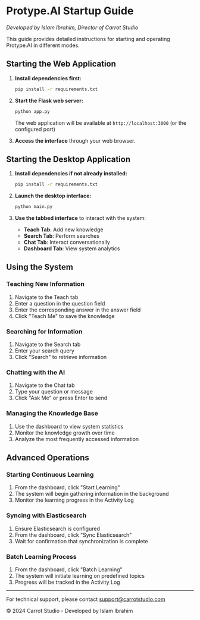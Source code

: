 
# Protype.AI Startup Guide
*Developed by Islam Ibrahim, Director of Carrot Studio*

This guide provides detailed instructions for starting and operating Protype.AI in different modes.

## Starting the Web Application

1. **Install dependencies first:**
   ```bash
   pip install -r requirements.txt
   ```

2. **Start the Flask web server:**
   ```bash
   python app.py
   ```
   
   The web application will be available at `http://localhost:3000` (or the configured port)

3. **Access the interface** through your web browser.

## Starting the Desktop Application

1. **Install dependencies if not already installed:**
   ```bash
   pip install -r requirements.txt
   ```

2. **Launch the desktop interface:**
   ```bash
   python main.py
   ```

3. **Use the tabbed interface** to interact with the system:
   - **Teach Tab**: Add new knowledge
   - **Search Tab**: Perform searches
   - **Chat Tab**: Interact conversationally
   - **Dashboard Tab**: View system analytics

## Using the System

### Teaching New Information
1. Navigate to the Teach tab
2. Enter a question in the question field
3. Enter the corresponding answer in the answer field
4. Click "Teach Me" to save the knowledge

### Searching for Information
1. Navigate to the Search tab
2. Enter your search query
3. Click "Search" to retrieve information

### Chatting with the AI
1. Navigate to the Chat tab
2. Type your question or message
3. Click "Ask Me" or press Enter to send

### Managing the Knowledge Base
1. Use the dashboard to view system statistics
2. Monitor the knowledge growth over time
3. Analyze the most frequently accessed information

## Advanced Operations

### Starting Continuous Learning
1. From the dashboard, click "Start Learning"
2. The system will begin gathering information in the background
3. Monitor the learning progress in the Activity Log

### Syncing with Elasticsearch
1. Ensure Elasticsearch is configured
2. From the dashboard, click "Sync Elasticsearch"
3. Wait for confirmation that synchronization is complete

### Batch Learning Process
1. From the dashboard, click "Batch Learning"
2. The system will initiate learning on predefined topics
3. Progress will be tracked in the Activity Log

---

For technical support, please contact support@carrotstudio.com

© 2024 Carrot Studio - Developed by Islam Ibrahim
